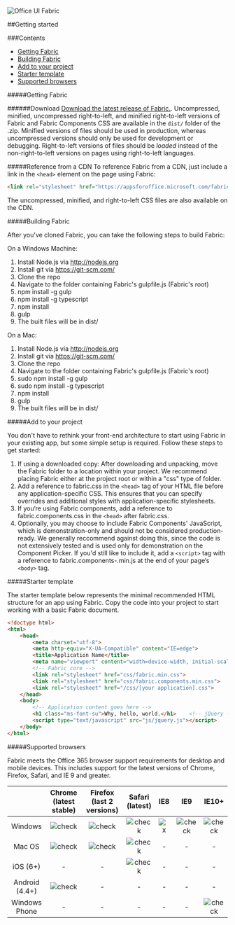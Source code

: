 ![Office UI Fabric](http://odux.azurewebsites.net/github/img/OfficeUIFabricLogoBluePadSm-01.png)

##Getting started

###Contents

- [Getting Fabric](#getting-fabric)
- [Building Fabric](#building-fabric)
- [Add to your project](#add-to-your-project)
- [Starter template](#starter-template)
- [Supported browsers](#supported-browsers)

#####Getting Fabric

######Download
[Download the latest release of Fabric.](https://github.com/OfficeDev/Office-UI-Fabric/archive/master.zip). Uncompressed, minified, uncompressed right-to-left, and minified right-to-left versions of Fabric and Fabric Components CSS are available in the `dist/` folder of the .zip. Minified versions of files should be used in production, whereas uncompressed versions should only be used for development or debugging. Right-to-left versions of files should be *loaded* instead of the non-right-to-left versions on pages using right-to-left languages.

#####Reference from a CDN
To reference Fabric from a CDN, just include a link in the `<head>` element on the page using Fabric:

```html
<link rel="stylesheet" href="https://appsforoffice.microsoft.com/fabric/1.0/fabric.min.css">
```

The uncompressed, minified, and right-to-left CSS files are also available on the CDN.

#####Building Fabric

After you've cloned Fabric, you can take the following steps to build Fabric:

On a Windows Machine:

1. Install Node.js via http://nodejs.org
2. Install git via https://git-scm.com/
3. Clone the repo
4. Navigate to the folder containing Fabric's gulpfile.js (Fabric's root)
5. npm install -g gulp
6. npm install -g typescript
7. npm install
8. gulp
9. The built files will be in dist/

On a Mac:

1. Install Node.js via http://nodejs.org
2. Install git via https://git-scm.com/
3. Clone the repo
4. Navigate to the folder containing Fabric's gulpfile.js (Fabric's root)
5. sudo npm install -g gulp
6. sudo npm install -g typescript
7. npm install
8. gulp
9. The built files will be in dist/

#####Add to your project

You don't have to rethink your front-end architecture to start using Fabric in your existing app, but some simple setup is required. Follow these steps to get started:

1. If using a downloaded copy: After downloading and unpacking, move the Fabric folder to a location within your project. We recommend placing Fabric either at the project root or within a "css" type of folder.
2. Add a reference to fabric.css in the `<head>` tag of your HTML file before any application-specific CSS. This ensures that you can specify overrides and additional styles with application-specific stylesheets.
3. If you‘re using Fabric components, add a reference to fabric.components.css in the `<head>` after fabric.css.
4. Optionally, you may choose to include Fabric Components' JavaScript, which is demonstration-only and should not be considered production-ready. We generally reccommend against doing this, since the code is not extensively tested and is used only for demonstration on the Component Picker. If you'd still like to include it, add a `<script>` tag with a reference to fabric.components-.min.js at the end of your page‘s `<body>` tag.

#####Starter template

The starter template below represents the minimal recommended HTML structure for an app using Fabric. Copy the code into your project to start working with a basic Fabric document.

```html
<!doctype html>
<html>
	<head>
		<meta charset="utf-8">
		<meta http-equiv="X-UA-Compatible" content="IE=edge">
		<title>Application Name</title>
		<meta name="viewport" content="width=device-width, initial-scale=1">
		<!-- Fabric core -->
		<link rel="stylesheet" href="css/fabric.min.css">
		<link rel="stylesheet" href="css/fabric.components.min.css">    <!-- Application-specific CSS -->
		<link rel="stylesheet" href="/css/[your application].css">
	</head>
	<body>
		<!-- Application content goes here -->
		<h1 class="ms-font-su">Why, hello, world.</h1>    <!-- jQuery - Needed for Fabric Components JS -->
		<script type="text/javascript" src="js/jquery.js"></script>
	</body>
</html>
```

#####Supported browsers

Fabric meets the Office 365 browser support requirements for desktop and mobile devices. This includes support for the latest versions of Chrome, Firefox, Safari, and IE 9 and greater.

|          | **Chrome (latest stable)** | **Firefox (last 2 versions)** | **Safari (latest)** | **IE8** | **IE9** | **IE10+** |
|:--------:|:------------------------:|:---------------------------:|:-----------------:|:-----:|:-----:|:-------:|
|  Windows | ![check](http://odux.azurewebsites.net/github/img/check.png)|![check](http://odux.azurewebsites.net/github/img/check.png)|![check](http://odux.azurewebsites.net/github/img/check.png)|![x](http://odux.azurewebsites.net/github/img/x.png)|![check](http://odux.azurewebsites.net/github/img/check.png)|![check](http://odux.azurewebsites.net/github/img/check.png)|
| Mac OS   | ![check](http://odux.azurewebsites.net/github/img/check.png)|![check](http://odux.azurewebsites.net/github/img/check.png)|![check](http://odux.azurewebsites.net/github/img/check.png)| -     | -     | -       |
| iOS (6+) | -                         | -                        |![check](http://odux.azurewebsites.net/github/img/check.png)| -     | -     | -       |
| Android (4.4+)| ![check](http://odux.azurewebsites.net/github/img/check.png)| -                   | -                        | -     | -     | -       |
| Windows Phone | -                    | -                        | -                        | -     | -     |![check](http://odux.azurewebsites.net/github/img/check.png)|
